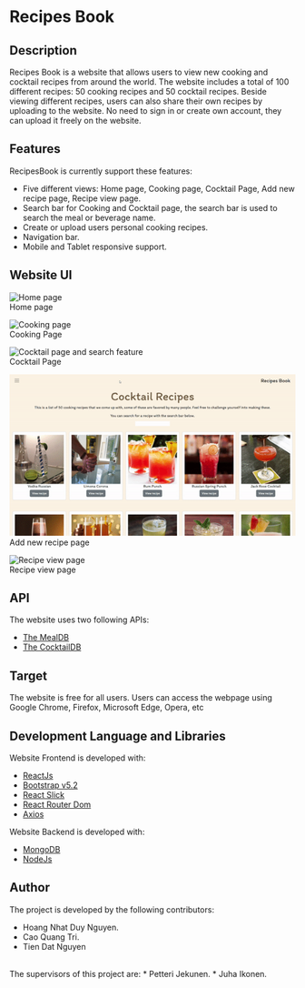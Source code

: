 # Recipes Book

## Description
Recipes Book is a website that allows users to view new cooking and cocktail recipes from around the world. The website includes a total of 100 different recipes: 50 cooking recipes and 50 cocktail recipes.
Beside viewing different recipes, users can also share their own recipes by uploading to the website. No need to sign in or create own account, they can upload it freely on the website.
## Features
RecipesBook is currently support these features:
* Five different views: Home page, Cooking page, Cocktail Page, Add new recipe page, Recipe view page.
* Search bar for Cooking and Cocktail page, the search bar is used to search the meal or beverage name.
* Create or upload users personal cooking recipes.
* Navigation bar.
* Mobile and Tablet responsive support.

## Website UI
![Home page](docs/recipebook%20gif%201.gif)
<br> Home page 

![Cooking page](docs/recipebook%20gif%202.gif)
<br> Cooking Page 

![Cocktail page and search feature](docs/recipebook%20gif%203.gif)
<br> Cocktail Page 

![Add new recipe page](docs/recipebook%20gif%204.gif)
<br> Add new recipe page

![Recipe view page](docs/recipebook%20gif%205.gif)
<br> Recipe view page

## API
The website uses two following APIs:

* [The MealDB](https://www.themealdb.com)
* [The CocktailDB](https://www.thecocktaildb.com)

## Target
The website is free for all users. Users can access the webpage using Google Chrome, Firefox, Microsoft Edge, Opera, etc

## Development Language and Libraries
Website Frontend is developed with:
* [ReactJs](https://reactjs.org/)
* [Bootstrap v5.2](https://getbootstrap.com/)
* [React Slick](https://react-slick.neostack.com/)
* [React Router Dom](https://reactrouter.com/en/main)
* [Axios](https://axios-http.com/docs/intro)

Website Backend is developed with:
* [MongoDB](https://www.mongodb.com/cloud/atlas/lp/try4?utm_source=google&utm_campaign=search_gs_pl_evergreen_atlas_core_prosp-brand_gic-null_apac-vn_ps-all_desktop_eng_lead&utm_term=mongodb&utm_medium=cpc_paid_search&utm_ad=e&utm_ad_campaign_id=12212624377&adgroup=115749709583&gclid=CjwKCAiAs8acBhA1EiwAgRFdw-J0avtCk_BPpw7o7rb6-nCEjRll9Og3Tms6LB9i1Cr_D8AQ32KFKxoCClMQAvD_BwE)
* [NodeJs](https://nodejs.org/en/)

## Author
The project is developed by the following contributors:
* Hoang Nhat Duy Nguyen.
* Cao Quang Tri.
* Tien Dat Nguyen
<br>
The supervisors of this project are:
* Petteri Jekunen.
* Juha Ikonen.
